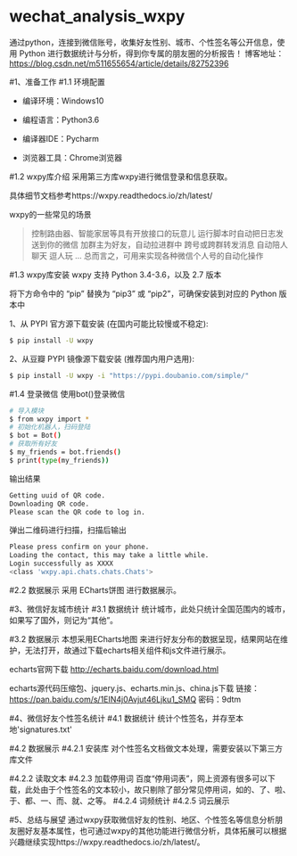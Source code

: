 # wechat_analysis_wxpy
通过python，连接到微信账号，收集好友性别、城市、个性签名等公开信息，使用 Python 进行数据统计与分析，得到你专属的朋友圈的分析报告！
博客地址：https://blog.csdn.net/m511655654/article/details/82752396 

#1、准备工作
#1.1 环境配置
- 编译环境：Windows10

- 编程语言：Python3.6

- 编译器IDE：Pycharm

- 浏览器工具：Chrome浏览器

#1.2 wxpy库介绍
采用第三方库wxpy进行微信登录和信息获取。

具体细节文档参考https://wxpy.readthedocs.io/zh/latest/

wxpy的一些常见的场景

> 控制路由器、智能家居等具有开放接口的玩意儿
> 运行脚本时自动把日志发送到你的微信
> 加群主为好友，自动拉进群中
> 跨号或跨群转发消息
> 自动陪人聊天
> 逗人玩
...
总而言之，可用来实现各种微信个人号的自动化操作

#1.3 wxpy库安装
wxpy 支持 Python 3.4-3.6，以及 2.7 版本

将下方命令中的 “pip” 替换为 “pip3” 或 “pip2”，可确保安装到对应的 Python 版本中

1、从 PYPI 官方源下载安装 (在国内可能比较慢或不稳定):
```sh
$ pip install -U wxpy
```

2、从豆瓣 PYPI 镜像源下载安装 (推荐国内用户选用):
```sh
$ pip install -U wxpy -i "https://pypi.doubanio.com/simple/"
```
#1.4 登录微信
使用bot()登录微信
```sh
# 导入模块
$ from wxpy import *
# 初始化机器人，扫码登陆
$ bot = Bot()
# 获取所有好友
$ my_friends = bot.friends()
$ print(type(my_friends))
```
输出结果
```sh
Getting uuid of QR code.
Downloading QR code.
Please scan the QR code to log in.
```
弹出二维码进行扫描，扫描后输出
```sh
Please press confirm on your phone.
Loading the contact, this may take a little while.
Login successfully as XXXX
<class 'wxpy.api.chats.chats.Chats'>
```
#2.2 数据展示
采用 ECharts饼图 进行数据展示。

#3、微信好友城市统计
#3.1 数据统计
统计城市，此处只统计全国范围内的城市，如果写了国外，则记为“其他”。

#3.2 数据展示
本想采用ECharts地图 来进行好友分布的数据呈现，结果网站在维护，无法打开，故通过下载echarts相关组件和js文件进行展示。

echarts官网下载  http://echarts.baidu.com/download.html

echarts源代码压缩包、jquery.js、echarts.min.js、china.js下载
链接：https://pan.baidu.com/s/1EIN4j0Avjut46Ljku1_SMQ 密码：9dtm

#4、微信好友个性签名统计
#4.1 数据统计
统计个性签名，并存至本地'signatures.txt'

#4.2 数据展示
#4.2.1 安装库
对个性签名文档做文本处理，需要安装以下第三方库文件

#4.2.2 读取文本
#4.2.3 加载停用词
百度“停用词表”，网上资源有很多可以下载，此处由于个性签名的文本较小，故只剔除了部分常见停用词，如的、了、啦、于、都、一、而、就、之等。
#4.2.4 词频统计
#4.2.5 词云展示

#5、总结与展望
通过wxpy获取微信好友的性别、地区、个性签名等信息分析朋友圈好友基本属性，也可通过wxpy的其他功能进行微信分析，具体拓展可以根据兴趣继续实现https://wxpy.readthedocs.io/zh/latest/。
